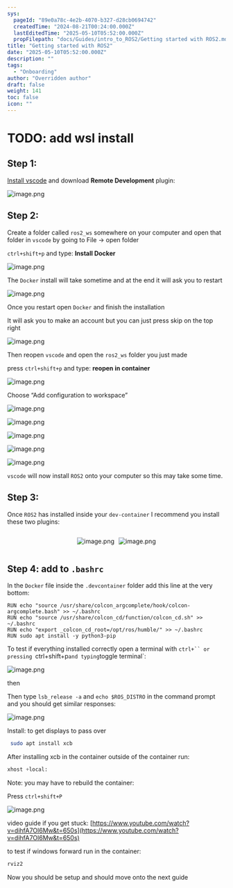 ```yaml
---
sys:
  pageId: "89e0a78c-4e2b-4070-b327-d28cb0694742"
  createdTime: "2024-08-21T00:24:00.000Z"
  lastEditedTime: "2025-05-10T05:52:00.000Z"
  propFilepath: "docs/Guides/intro_to_ROS2/Getting started with ROS2.md"
title: "Getting started with ROS2"
date: "2025-05-10T05:52:00.000Z"
description: ""
tags:
  - "Onboarding"
author: "Overridden author"
draft: false
weight: 141
toc: false
icon: ""
---
```


# TODO: add wsl install

## Step 1:

[Install vscode](https://code.visualstudio.com/download) and download **Remote Development** plugin:

![image.png](https://prod-files-secure.s3.us-west-2.amazonaws.com/d518164a-d88e-44d1-a4ee-3adb3bd8bce0/efb52993-1881-4a40-b95e-6f020334f022/image.png?X-Amz-Algorithm=AWS4-HMAC-SHA256&X-Amz-Content-Sha256=UNSIGNED-PAYLOAD&X-Amz-Credential=ASIAZI2LB466TZS5E6H7%2F20250704%2Fus-west-2%2Fs3%2Faws4_request&X-Amz-Date=20250704T132348Z&X-Amz-Expires=3600&X-Amz-Security-Token=IQoJb3JpZ2luX2VjECUaCXVzLXdlc3QtMiJHMEUCIDe%2FbH3mq2EFlaGu1lzFhL5mrfYHGZSL7kbVP8lipzL6AiEAuU8wrugxqtHBidmhsr0ormlaz3aEK2TiAomGeGKU078q%2FwMILhAAGgw2Mzc0MjMxODM4MDUiDE5uzzTfbZvilDEt%2FSrcA%2BDOoCOAwqSEnqURe6D41Cd1CtwEOzwSK57PYYDg%2BrLX5VW1GRlodWNwPb7VEIS9TsdnceBrWDn6ZEGPyXw5lUAuODCxPhpcdPME%2BcljKGZJs0VZrfRnZ%2BHoEOfVTBbVjmtVt%2B%2FD%2BJ0E9ucCU3f967zWB0v2scYE4D2o8SUtERHA3NoiXsCu47NKFnqS2AMdOc9uG2d8i%2F%2BtdHhPRopiDFOO8sAOTZJ99pUVJs%2B63z%2BG62Ar%2FY9Q3ID2LfV4yjFHzld2hbI5Pl6sC3qbG2L%2FD0HM6P%2FcObd6WLpQCotMwxHsJ6iSS0KRPqgbgNahFgagWKqZffCVno4XgKILfsXaXfvN2ztNk1bl3zLA1rQ9xRziHc12d8FBXwRlGVc5SkaNVOgXqic6V0xAhEHyhjjq7loP%2BNhfXRwSC1MMLVIxvaz%2B4aLasRTkaBx%2BCQxgceyL%2BbkwqmiPVOv41439G23QmbHuyFcS8pCyz0dnMWvvxyOssmXxhugIoOk6usq1ltMcp6Yi8avDRWK1vWTxhb%2FgiX0BJHP5MWoBlPt0ywcGFB3YgO17vcTR%2FBIWaLljQq19GvvPqgIEcwF2nNafb0xYySxn7kQnQEUs1lx%2Fc2HGlFH3pS15rtvMFB0bxd%2BBMPibn8MGOqUB25HWU%2BtfmdPzSWewm2aEPwV9Olq%2BZvohrY3Sp9pv%2FIYpUz3I2de%2Bu3fSJvt9M5eSk6vNOKdFB5oCB00K7qtnvsCic0VdBTGX2IhoXhY4cSweOKU4CCUD6FrPpBq%2BwawvlZ%2Bfr5NvKCas54ejNyWNLhEj71i9TSaCqyKv7U6Z3yq12%2Bv1OpmW5vA1ByVqd39JM7Q6LFtZn9cmsLIZAx1n7gPH8IY6&X-Amz-Signature=77a1f8e794a0e53771f999e3bd20344a735489ab25999e850845b0c5b66116f6&X-Amz-SignedHeaders=host&x-amz-checksum-mode=ENABLED&x-id=GetObject)

## Step 2:

Create a folder called `ros2_ws` somewhere on your computer and open that folder in `vscode` by going to File → open folder 

`ctrl+shift+p` and type: **Install Docker**

![image.png](https://prod-files-secure.s3.us-west-2.amazonaws.com/d518164a-d88e-44d1-a4ee-3adb3bd8bce0/2269dc0e-1cd5-47ff-bceb-c04ad9b2eab0/image.png?X-Amz-Algorithm=AWS4-HMAC-SHA256&X-Amz-Content-Sha256=UNSIGNED-PAYLOAD&X-Amz-Credential=ASIAZI2LB466TZS5E6H7%2F20250704%2Fus-west-2%2Fs3%2Faws4_request&X-Amz-Date=20250704T132348Z&X-Amz-Expires=3600&X-Amz-Security-Token=IQoJb3JpZ2luX2VjECUaCXVzLXdlc3QtMiJHMEUCIDe%2FbH3mq2EFlaGu1lzFhL5mrfYHGZSL7kbVP8lipzL6AiEAuU8wrugxqtHBidmhsr0ormlaz3aEK2TiAomGeGKU078q%2FwMILhAAGgw2Mzc0MjMxODM4MDUiDE5uzzTfbZvilDEt%2FSrcA%2BDOoCOAwqSEnqURe6D41Cd1CtwEOzwSK57PYYDg%2BrLX5VW1GRlodWNwPb7VEIS9TsdnceBrWDn6ZEGPyXw5lUAuODCxPhpcdPME%2BcljKGZJs0VZrfRnZ%2BHoEOfVTBbVjmtVt%2B%2FD%2BJ0E9ucCU3f967zWB0v2scYE4D2o8SUtERHA3NoiXsCu47NKFnqS2AMdOc9uG2d8i%2F%2BtdHhPRopiDFOO8sAOTZJ99pUVJs%2B63z%2BG62Ar%2FY9Q3ID2LfV4yjFHzld2hbI5Pl6sC3qbG2L%2FD0HM6P%2FcObd6WLpQCotMwxHsJ6iSS0KRPqgbgNahFgagWKqZffCVno4XgKILfsXaXfvN2ztNk1bl3zLA1rQ9xRziHc12d8FBXwRlGVc5SkaNVOgXqic6V0xAhEHyhjjq7loP%2BNhfXRwSC1MMLVIxvaz%2B4aLasRTkaBx%2BCQxgceyL%2BbkwqmiPVOv41439G23QmbHuyFcS8pCyz0dnMWvvxyOssmXxhugIoOk6usq1ltMcp6Yi8avDRWK1vWTxhb%2FgiX0BJHP5MWoBlPt0ywcGFB3YgO17vcTR%2FBIWaLljQq19GvvPqgIEcwF2nNafb0xYySxn7kQnQEUs1lx%2Fc2HGlFH3pS15rtvMFB0bxd%2BBMPibn8MGOqUB25HWU%2BtfmdPzSWewm2aEPwV9Olq%2BZvohrY3Sp9pv%2FIYpUz3I2de%2Bu3fSJvt9M5eSk6vNOKdFB5oCB00K7qtnvsCic0VdBTGX2IhoXhY4cSweOKU4CCUD6FrPpBq%2BwawvlZ%2Bfr5NvKCas54ejNyWNLhEj71i9TSaCqyKv7U6Z3yq12%2Bv1OpmW5vA1ByVqd39JM7Q6LFtZn9cmsLIZAx1n7gPH8IY6&X-Amz-Signature=c8aecc0368a31ac8fb2dca9176bb849dc7cadb244f169b9d8b9830bf3c219df3&X-Amz-SignedHeaders=host&x-amz-checksum-mode=ENABLED&x-id=GetObject)

The `Docker` install will take sometime and at the end it will ask you to restart

![image.png](https://prod-files-secure.s3.us-west-2.amazonaws.com/d518164a-d88e-44d1-a4ee-3adb3bd8bce0/ed233f78-be33-4b1f-b89c-9c346c0e961e/image.png?X-Amz-Algorithm=AWS4-HMAC-SHA256&X-Amz-Content-Sha256=UNSIGNED-PAYLOAD&X-Amz-Credential=ASIAZI2LB466TZS5E6H7%2F20250704%2Fus-west-2%2Fs3%2Faws4_request&X-Amz-Date=20250704T132348Z&X-Amz-Expires=3600&X-Amz-Security-Token=IQoJb3JpZ2luX2VjECUaCXVzLXdlc3QtMiJHMEUCIDe%2FbH3mq2EFlaGu1lzFhL5mrfYHGZSL7kbVP8lipzL6AiEAuU8wrugxqtHBidmhsr0ormlaz3aEK2TiAomGeGKU078q%2FwMILhAAGgw2Mzc0MjMxODM4MDUiDE5uzzTfbZvilDEt%2FSrcA%2BDOoCOAwqSEnqURe6D41Cd1CtwEOzwSK57PYYDg%2BrLX5VW1GRlodWNwPb7VEIS9TsdnceBrWDn6ZEGPyXw5lUAuODCxPhpcdPME%2BcljKGZJs0VZrfRnZ%2BHoEOfVTBbVjmtVt%2B%2FD%2BJ0E9ucCU3f967zWB0v2scYE4D2o8SUtERHA3NoiXsCu47NKFnqS2AMdOc9uG2d8i%2F%2BtdHhPRopiDFOO8sAOTZJ99pUVJs%2B63z%2BG62Ar%2FY9Q3ID2LfV4yjFHzld2hbI5Pl6sC3qbG2L%2FD0HM6P%2FcObd6WLpQCotMwxHsJ6iSS0KRPqgbgNahFgagWKqZffCVno4XgKILfsXaXfvN2ztNk1bl3zLA1rQ9xRziHc12d8FBXwRlGVc5SkaNVOgXqic6V0xAhEHyhjjq7loP%2BNhfXRwSC1MMLVIxvaz%2B4aLasRTkaBx%2BCQxgceyL%2BbkwqmiPVOv41439G23QmbHuyFcS8pCyz0dnMWvvxyOssmXxhugIoOk6usq1ltMcp6Yi8avDRWK1vWTxhb%2FgiX0BJHP5MWoBlPt0ywcGFB3YgO17vcTR%2FBIWaLljQq19GvvPqgIEcwF2nNafb0xYySxn7kQnQEUs1lx%2Fc2HGlFH3pS15rtvMFB0bxd%2BBMPibn8MGOqUB25HWU%2BtfmdPzSWewm2aEPwV9Olq%2BZvohrY3Sp9pv%2FIYpUz3I2de%2Bu3fSJvt9M5eSk6vNOKdFB5oCB00K7qtnvsCic0VdBTGX2IhoXhY4cSweOKU4CCUD6FrPpBq%2BwawvlZ%2Bfr5NvKCas54ejNyWNLhEj71i9TSaCqyKv7U6Z3yq12%2Bv1OpmW5vA1ByVqd39JM7Q6LFtZn9cmsLIZAx1n7gPH8IY6&X-Amz-Signature=5f19fdb44781d6435882ad6c16172b883dbdef4d1460b0abc7ae5e2b02ab38fb&X-Amz-SignedHeaders=host&x-amz-checksum-mode=ENABLED&x-id=GetObject)

Once you restart open `Docker` and finish the installation

It will ask you to make an account but you can just press skip on the top right

![image.png](https://prod-files-secure.s3.us-west-2.amazonaws.com/d518164a-d88e-44d1-a4ee-3adb3bd8bce0/21010ad9-1659-4fd9-9f59-9932a09b2a3d/image.png?X-Amz-Algorithm=AWS4-HMAC-SHA256&X-Amz-Content-Sha256=UNSIGNED-PAYLOAD&X-Amz-Credential=ASIAZI2LB466TZS5E6H7%2F20250704%2Fus-west-2%2Fs3%2Faws4_request&X-Amz-Date=20250704T132348Z&X-Amz-Expires=3600&X-Amz-Security-Token=IQoJb3JpZ2luX2VjECUaCXVzLXdlc3QtMiJHMEUCIDe%2FbH3mq2EFlaGu1lzFhL5mrfYHGZSL7kbVP8lipzL6AiEAuU8wrugxqtHBidmhsr0ormlaz3aEK2TiAomGeGKU078q%2FwMILhAAGgw2Mzc0MjMxODM4MDUiDE5uzzTfbZvilDEt%2FSrcA%2BDOoCOAwqSEnqURe6D41Cd1CtwEOzwSK57PYYDg%2BrLX5VW1GRlodWNwPb7VEIS9TsdnceBrWDn6ZEGPyXw5lUAuODCxPhpcdPME%2BcljKGZJs0VZrfRnZ%2BHoEOfVTBbVjmtVt%2B%2FD%2BJ0E9ucCU3f967zWB0v2scYE4D2o8SUtERHA3NoiXsCu47NKFnqS2AMdOc9uG2d8i%2F%2BtdHhPRopiDFOO8sAOTZJ99pUVJs%2B63z%2BG62Ar%2FY9Q3ID2LfV4yjFHzld2hbI5Pl6sC3qbG2L%2FD0HM6P%2FcObd6WLpQCotMwxHsJ6iSS0KRPqgbgNahFgagWKqZffCVno4XgKILfsXaXfvN2ztNk1bl3zLA1rQ9xRziHc12d8FBXwRlGVc5SkaNVOgXqic6V0xAhEHyhjjq7loP%2BNhfXRwSC1MMLVIxvaz%2B4aLasRTkaBx%2BCQxgceyL%2BbkwqmiPVOv41439G23QmbHuyFcS8pCyz0dnMWvvxyOssmXxhugIoOk6usq1ltMcp6Yi8avDRWK1vWTxhb%2FgiX0BJHP5MWoBlPt0ywcGFB3YgO17vcTR%2FBIWaLljQq19GvvPqgIEcwF2nNafb0xYySxn7kQnQEUs1lx%2Fc2HGlFH3pS15rtvMFB0bxd%2BBMPibn8MGOqUB25HWU%2BtfmdPzSWewm2aEPwV9Olq%2BZvohrY3Sp9pv%2FIYpUz3I2de%2Bu3fSJvt9M5eSk6vNOKdFB5oCB00K7qtnvsCic0VdBTGX2IhoXhY4cSweOKU4CCUD6FrPpBq%2BwawvlZ%2Bfr5NvKCas54ejNyWNLhEj71i9TSaCqyKv7U6Z3yq12%2Bv1OpmW5vA1ByVqd39JM7Q6LFtZn9cmsLIZAx1n7gPH8IY6&X-Amz-Signature=81c8ef6e3918ffefe849e928337c8784ff8df746b4a7bb6c64c5f6e868aa2d10&X-Amz-SignedHeaders=host&x-amz-checksum-mode=ENABLED&x-id=GetObject)

Then reopen `vscode` and open the `ros2_ws` folder you just made

press `ctrl+shift+p` and type: **reopen in container**

![image.png](https://prod-files-secure.s3.us-west-2.amazonaws.com/d518164a-d88e-44d1-a4ee-3adb3bd8bce0/4e93b8c2-41ad-488c-8095-c74205196118/image.png?X-Amz-Algorithm=AWS4-HMAC-SHA256&X-Amz-Content-Sha256=UNSIGNED-PAYLOAD&X-Amz-Credential=ASIAZI2LB466TZS5E6H7%2F20250704%2Fus-west-2%2Fs3%2Faws4_request&X-Amz-Date=20250704T132348Z&X-Amz-Expires=3600&X-Amz-Security-Token=IQoJb3JpZ2luX2VjECUaCXVzLXdlc3QtMiJHMEUCIDe%2FbH3mq2EFlaGu1lzFhL5mrfYHGZSL7kbVP8lipzL6AiEAuU8wrugxqtHBidmhsr0ormlaz3aEK2TiAomGeGKU078q%2FwMILhAAGgw2Mzc0MjMxODM4MDUiDE5uzzTfbZvilDEt%2FSrcA%2BDOoCOAwqSEnqURe6D41Cd1CtwEOzwSK57PYYDg%2BrLX5VW1GRlodWNwPb7VEIS9TsdnceBrWDn6ZEGPyXw5lUAuODCxPhpcdPME%2BcljKGZJs0VZrfRnZ%2BHoEOfVTBbVjmtVt%2B%2FD%2BJ0E9ucCU3f967zWB0v2scYE4D2o8SUtERHA3NoiXsCu47NKFnqS2AMdOc9uG2d8i%2F%2BtdHhPRopiDFOO8sAOTZJ99pUVJs%2B63z%2BG62Ar%2FY9Q3ID2LfV4yjFHzld2hbI5Pl6sC3qbG2L%2FD0HM6P%2FcObd6WLpQCotMwxHsJ6iSS0KRPqgbgNahFgagWKqZffCVno4XgKILfsXaXfvN2ztNk1bl3zLA1rQ9xRziHc12d8FBXwRlGVc5SkaNVOgXqic6V0xAhEHyhjjq7loP%2BNhfXRwSC1MMLVIxvaz%2B4aLasRTkaBx%2BCQxgceyL%2BbkwqmiPVOv41439G23QmbHuyFcS8pCyz0dnMWvvxyOssmXxhugIoOk6usq1ltMcp6Yi8avDRWK1vWTxhb%2FgiX0BJHP5MWoBlPt0ywcGFB3YgO17vcTR%2FBIWaLljQq19GvvPqgIEcwF2nNafb0xYySxn7kQnQEUs1lx%2Fc2HGlFH3pS15rtvMFB0bxd%2BBMPibn8MGOqUB25HWU%2BtfmdPzSWewm2aEPwV9Olq%2BZvohrY3Sp9pv%2FIYpUz3I2de%2Bu3fSJvt9M5eSk6vNOKdFB5oCB00K7qtnvsCic0VdBTGX2IhoXhY4cSweOKU4CCUD6FrPpBq%2BwawvlZ%2Bfr5NvKCas54ejNyWNLhEj71i9TSaCqyKv7U6Z3yq12%2Bv1OpmW5vA1ByVqd39JM7Q6LFtZn9cmsLIZAx1n7gPH8IY6&X-Amz-Signature=5fa0e10d2365f0e0f68fbe92fc1101834c757ba51011979bab277e273ed9ec85&X-Amz-SignedHeaders=host&x-amz-checksum-mode=ENABLED&x-id=GetObject)

Choose “Add configuration to workspace”

![image.png](https://prod-files-secure.s3.us-west-2.amazonaws.com/d518164a-d88e-44d1-a4ee-3adb3bd8bce0/9560b282-5060-4989-ba37-97e7b2c22476/image.png?X-Amz-Algorithm=AWS4-HMAC-SHA256&X-Amz-Content-Sha256=UNSIGNED-PAYLOAD&X-Amz-Credential=ASIAZI2LB466TZS5E6H7%2F20250704%2Fus-west-2%2Fs3%2Faws4_request&X-Amz-Date=20250704T132348Z&X-Amz-Expires=3600&X-Amz-Security-Token=IQoJb3JpZ2luX2VjECUaCXVzLXdlc3QtMiJHMEUCIDe%2FbH3mq2EFlaGu1lzFhL5mrfYHGZSL7kbVP8lipzL6AiEAuU8wrugxqtHBidmhsr0ormlaz3aEK2TiAomGeGKU078q%2FwMILhAAGgw2Mzc0MjMxODM4MDUiDE5uzzTfbZvilDEt%2FSrcA%2BDOoCOAwqSEnqURe6D41Cd1CtwEOzwSK57PYYDg%2BrLX5VW1GRlodWNwPb7VEIS9TsdnceBrWDn6ZEGPyXw5lUAuODCxPhpcdPME%2BcljKGZJs0VZrfRnZ%2BHoEOfVTBbVjmtVt%2B%2FD%2BJ0E9ucCU3f967zWB0v2scYE4D2o8SUtERHA3NoiXsCu47NKFnqS2AMdOc9uG2d8i%2F%2BtdHhPRopiDFOO8sAOTZJ99pUVJs%2B63z%2BG62Ar%2FY9Q3ID2LfV4yjFHzld2hbI5Pl6sC3qbG2L%2FD0HM6P%2FcObd6WLpQCotMwxHsJ6iSS0KRPqgbgNahFgagWKqZffCVno4XgKILfsXaXfvN2ztNk1bl3zLA1rQ9xRziHc12d8FBXwRlGVc5SkaNVOgXqic6V0xAhEHyhjjq7loP%2BNhfXRwSC1MMLVIxvaz%2B4aLasRTkaBx%2BCQxgceyL%2BbkwqmiPVOv41439G23QmbHuyFcS8pCyz0dnMWvvxyOssmXxhugIoOk6usq1ltMcp6Yi8avDRWK1vWTxhb%2FgiX0BJHP5MWoBlPt0ywcGFB3YgO17vcTR%2FBIWaLljQq19GvvPqgIEcwF2nNafb0xYySxn7kQnQEUs1lx%2Fc2HGlFH3pS15rtvMFB0bxd%2BBMPibn8MGOqUB25HWU%2BtfmdPzSWewm2aEPwV9Olq%2BZvohrY3Sp9pv%2FIYpUz3I2de%2Bu3fSJvt9M5eSk6vNOKdFB5oCB00K7qtnvsCic0VdBTGX2IhoXhY4cSweOKU4CCUD6FrPpBq%2BwawvlZ%2Bfr5NvKCas54ejNyWNLhEj71i9TSaCqyKv7U6Z3yq12%2Bv1OpmW5vA1ByVqd39JM7Q6LFtZn9cmsLIZAx1n7gPH8IY6&X-Amz-Signature=bca305de637a8559081176741341c23702ac62b59f0b00bddb4a6d96b1bea28d&X-Amz-SignedHeaders=host&x-amz-checksum-mode=ENABLED&x-id=GetObject)

![image.png](https://prod-files-secure.s3.us-west-2.amazonaws.com/d518164a-d88e-44d1-a4ee-3adb3bd8bce0/2ee63f81-886b-48e8-a553-dc6e5eac99e4/image.png?X-Amz-Algorithm=AWS4-HMAC-SHA256&X-Amz-Content-Sha256=UNSIGNED-PAYLOAD&X-Amz-Credential=ASIAZI2LB466TZS5E6H7%2F20250704%2Fus-west-2%2Fs3%2Faws4_request&X-Amz-Date=20250704T132348Z&X-Amz-Expires=3600&X-Amz-Security-Token=IQoJb3JpZ2luX2VjECUaCXVzLXdlc3QtMiJHMEUCIDe%2FbH3mq2EFlaGu1lzFhL5mrfYHGZSL7kbVP8lipzL6AiEAuU8wrugxqtHBidmhsr0ormlaz3aEK2TiAomGeGKU078q%2FwMILhAAGgw2Mzc0MjMxODM4MDUiDE5uzzTfbZvilDEt%2FSrcA%2BDOoCOAwqSEnqURe6D41Cd1CtwEOzwSK57PYYDg%2BrLX5VW1GRlodWNwPb7VEIS9TsdnceBrWDn6ZEGPyXw5lUAuODCxPhpcdPME%2BcljKGZJs0VZrfRnZ%2BHoEOfVTBbVjmtVt%2B%2FD%2BJ0E9ucCU3f967zWB0v2scYE4D2o8SUtERHA3NoiXsCu47NKFnqS2AMdOc9uG2d8i%2F%2BtdHhPRopiDFOO8sAOTZJ99pUVJs%2B63z%2BG62Ar%2FY9Q3ID2LfV4yjFHzld2hbI5Pl6sC3qbG2L%2FD0HM6P%2FcObd6WLpQCotMwxHsJ6iSS0KRPqgbgNahFgagWKqZffCVno4XgKILfsXaXfvN2ztNk1bl3zLA1rQ9xRziHc12d8FBXwRlGVc5SkaNVOgXqic6V0xAhEHyhjjq7loP%2BNhfXRwSC1MMLVIxvaz%2B4aLasRTkaBx%2BCQxgceyL%2BbkwqmiPVOv41439G23QmbHuyFcS8pCyz0dnMWvvxyOssmXxhugIoOk6usq1ltMcp6Yi8avDRWK1vWTxhb%2FgiX0BJHP5MWoBlPt0ywcGFB3YgO17vcTR%2FBIWaLljQq19GvvPqgIEcwF2nNafb0xYySxn7kQnQEUs1lx%2Fc2HGlFH3pS15rtvMFB0bxd%2BBMPibn8MGOqUB25HWU%2BtfmdPzSWewm2aEPwV9Olq%2BZvohrY3Sp9pv%2FIYpUz3I2de%2Bu3fSJvt9M5eSk6vNOKdFB5oCB00K7qtnvsCic0VdBTGX2IhoXhY4cSweOKU4CCUD6FrPpBq%2BwawvlZ%2Bfr5NvKCas54ejNyWNLhEj71i9TSaCqyKv7U6Z3yq12%2Bv1OpmW5vA1ByVqd39JM7Q6LFtZn9cmsLIZAx1n7gPH8IY6&X-Amz-Signature=536f13e9343238bbc87cdb9aac39043ed6f2f7294eae0b572003bdec1c205174&X-Amz-SignedHeaders=host&x-amz-checksum-mode=ENABLED&x-id=GetObject)

![image.png](https://prod-files-secure.s3.us-west-2.amazonaws.com/d518164a-d88e-44d1-a4ee-3adb3bd8bce0/ae1580b2-b048-407e-aed9-b584224a7a04/image.png?X-Amz-Algorithm=AWS4-HMAC-SHA256&X-Amz-Content-Sha256=UNSIGNED-PAYLOAD&X-Amz-Credential=ASIAZI2LB466TZS5E6H7%2F20250704%2Fus-west-2%2Fs3%2Faws4_request&X-Amz-Date=20250704T132348Z&X-Amz-Expires=3600&X-Amz-Security-Token=IQoJb3JpZ2luX2VjECUaCXVzLXdlc3QtMiJHMEUCIDe%2FbH3mq2EFlaGu1lzFhL5mrfYHGZSL7kbVP8lipzL6AiEAuU8wrugxqtHBidmhsr0ormlaz3aEK2TiAomGeGKU078q%2FwMILhAAGgw2Mzc0MjMxODM4MDUiDE5uzzTfbZvilDEt%2FSrcA%2BDOoCOAwqSEnqURe6D41Cd1CtwEOzwSK57PYYDg%2BrLX5VW1GRlodWNwPb7VEIS9TsdnceBrWDn6ZEGPyXw5lUAuODCxPhpcdPME%2BcljKGZJs0VZrfRnZ%2BHoEOfVTBbVjmtVt%2B%2FD%2BJ0E9ucCU3f967zWB0v2scYE4D2o8SUtERHA3NoiXsCu47NKFnqS2AMdOc9uG2d8i%2F%2BtdHhPRopiDFOO8sAOTZJ99pUVJs%2B63z%2BG62Ar%2FY9Q3ID2LfV4yjFHzld2hbI5Pl6sC3qbG2L%2FD0HM6P%2FcObd6WLpQCotMwxHsJ6iSS0KRPqgbgNahFgagWKqZffCVno4XgKILfsXaXfvN2ztNk1bl3zLA1rQ9xRziHc12d8FBXwRlGVc5SkaNVOgXqic6V0xAhEHyhjjq7loP%2BNhfXRwSC1MMLVIxvaz%2B4aLasRTkaBx%2BCQxgceyL%2BbkwqmiPVOv41439G23QmbHuyFcS8pCyz0dnMWvvxyOssmXxhugIoOk6usq1ltMcp6Yi8avDRWK1vWTxhb%2FgiX0BJHP5MWoBlPt0ywcGFB3YgO17vcTR%2FBIWaLljQq19GvvPqgIEcwF2nNafb0xYySxn7kQnQEUs1lx%2Fc2HGlFH3pS15rtvMFB0bxd%2BBMPibn8MGOqUB25HWU%2BtfmdPzSWewm2aEPwV9Olq%2BZvohrY3Sp9pv%2FIYpUz3I2de%2Bu3fSJvt9M5eSk6vNOKdFB5oCB00K7qtnvsCic0VdBTGX2IhoXhY4cSweOKU4CCUD6FrPpBq%2BwawvlZ%2Bfr5NvKCas54ejNyWNLhEj71i9TSaCqyKv7U6Z3yq12%2Bv1OpmW5vA1ByVqd39JM7Q6LFtZn9cmsLIZAx1n7gPH8IY6&X-Amz-Signature=276e1bf415fdb848cce795df60d68c7f867511e9f24a7446f1ae1cdd479b6d6c&X-Amz-SignedHeaders=host&x-amz-checksum-mode=ENABLED&x-id=GetObject)

![image.png](https://prod-files-secure.s3.us-west-2.amazonaws.com/d518164a-d88e-44d1-a4ee-3adb3bd8bce0/53255b28-f75e-430f-b9e3-c0ac8577e42b/image.png?X-Amz-Algorithm=AWS4-HMAC-SHA256&X-Amz-Content-Sha256=UNSIGNED-PAYLOAD&X-Amz-Credential=ASIAZI2LB466TZS5E6H7%2F20250704%2Fus-west-2%2Fs3%2Faws4_request&X-Amz-Date=20250704T132348Z&X-Amz-Expires=3600&X-Amz-Security-Token=IQoJb3JpZ2luX2VjECUaCXVzLXdlc3QtMiJHMEUCIDe%2FbH3mq2EFlaGu1lzFhL5mrfYHGZSL7kbVP8lipzL6AiEAuU8wrugxqtHBidmhsr0ormlaz3aEK2TiAomGeGKU078q%2FwMILhAAGgw2Mzc0MjMxODM4MDUiDE5uzzTfbZvilDEt%2FSrcA%2BDOoCOAwqSEnqURe6D41Cd1CtwEOzwSK57PYYDg%2BrLX5VW1GRlodWNwPb7VEIS9TsdnceBrWDn6ZEGPyXw5lUAuODCxPhpcdPME%2BcljKGZJs0VZrfRnZ%2BHoEOfVTBbVjmtVt%2B%2FD%2BJ0E9ucCU3f967zWB0v2scYE4D2o8SUtERHA3NoiXsCu47NKFnqS2AMdOc9uG2d8i%2F%2BtdHhPRopiDFOO8sAOTZJ99pUVJs%2B63z%2BG62Ar%2FY9Q3ID2LfV4yjFHzld2hbI5Pl6sC3qbG2L%2FD0HM6P%2FcObd6WLpQCotMwxHsJ6iSS0KRPqgbgNahFgagWKqZffCVno4XgKILfsXaXfvN2ztNk1bl3zLA1rQ9xRziHc12d8FBXwRlGVc5SkaNVOgXqic6V0xAhEHyhjjq7loP%2BNhfXRwSC1MMLVIxvaz%2B4aLasRTkaBx%2BCQxgceyL%2BbkwqmiPVOv41439G23QmbHuyFcS8pCyz0dnMWvvxyOssmXxhugIoOk6usq1ltMcp6Yi8avDRWK1vWTxhb%2FgiX0BJHP5MWoBlPt0ywcGFB3YgO17vcTR%2FBIWaLljQq19GvvPqgIEcwF2nNafb0xYySxn7kQnQEUs1lx%2Fc2HGlFH3pS15rtvMFB0bxd%2BBMPibn8MGOqUB25HWU%2BtfmdPzSWewm2aEPwV9Olq%2BZvohrY3Sp9pv%2FIYpUz3I2de%2Bu3fSJvt9M5eSk6vNOKdFB5oCB00K7qtnvsCic0VdBTGX2IhoXhY4cSweOKU4CCUD6FrPpBq%2BwawvlZ%2Bfr5NvKCas54ejNyWNLhEj71i9TSaCqyKv7U6Z3yq12%2Bv1OpmW5vA1ByVqd39JM7Q6LFtZn9cmsLIZAx1n7gPH8IY6&X-Amz-Signature=52bc367f50d28ea82a8b5667f6a5ee73de1a3ec19d81745267df993dc42f02af&X-Amz-SignedHeaders=host&x-amz-checksum-mode=ENABLED&x-id=GetObject)

![image.png](https://prod-files-secure.s3.us-west-2.amazonaws.com/d518164a-d88e-44d1-a4ee-3adb3bd8bce0/7c562767-5af9-4ffb-97d1-327bcdf4ee00/image.png?X-Amz-Algorithm=AWS4-HMAC-SHA256&X-Amz-Content-Sha256=UNSIGNED-PAYLOAD&X-Amz-Credential=ASIAZI2LB466TZS5E6H7%2F20250704%2Fus-west-2%2Fs3%2Faws4_request&X-Amz-Date=20250704T132348Z&X-Amz-Expires=3600&X-Amz-Security-Token=IQoJb3JpZ2luX2VjECUaCXVzLXdlc3QtMiJHMEUCIDe%2FbH3mq2EFlaGu1lzFhL5mrfYHGZSL7kbVP8lipzL6AiEAuU8wrugxqtHBidmhsr0ormlaz3aEK2TiAomGeGKU078q%2FwMILhAAGgw2Mzc0MjMxODM4MDUiDE5uzzTfbZvilDEt%2FSrcA%2BDOoCOAwqSEnqURe6D41Cd1CtwEOzwSK57PYYDg%2BrLX5VW1GRlodWNwPb7VEIS9TsdnceBrWDn6ZEGPyXw5lUAuODCxPhpcdPME%2BcljKGZJs0VZrfRnZ%2BHoEOfVTBbVjmtVt%2B%2FD%2BJ0E9ucCU3f967zWB0v2scYE4D2o8SUtERHA3NoiXsCu47NKFnqS2AMdOc9uG2d8i%2F%2BtdHhPRopiDFOO8sAOTZJ99pUVJs%2B63z%2BG62Ar%2FY9Q3ID2LfV4yjFHzld2hbI5Pl6sC3qbG2L%2FD0HM6P%2FcObd6WLpQCotMwxHsJ6iSS0KRPqgbgNahFgagWKqZffCVno4XgKILfsXaXfvN2ztNk1bl3zLA1rQ9xRziHc12d8FBXwRlGVc5SkaNVOgXqic6V0xAhEHyhjjq7loP%2BNhfXRwSC1MMLVIxvaz%2B4aLasRTkaBx%2BCQxgceyL%2BbkwqmiPVOv41439G23QmbHuyFcS8pCyz0dnMWvvxyOssmXxhugIoOk6usq1ltMcp6Yi8avDRWK1vWTxhb%2FgiX0BJHP5MWoBlPt0ywcGFB3YgO17vcTR%2FBIWaLljQq19GvvPqgIEcwF2nNafb0xYySxn7kQnQEUs1lx%2Fc2HGlFH3pS15rtvMFB0bxd%2BBMPibn8MGOqUB25HWU%2BtfmdPzSWewm2aEPwV9Olq%2BZvohrY3Sp9pv%2FIYpUz3I2de%2Bu3fSJvt9M5eSk6vNOKdFB5oCB00K7qtnvsCic0VdBTGX2IhoXhY4cSweOKU4CCUD6FrPpBq%2BwawvlZ%2Bfr5NvKCas54ejNyWNLhEj71i9TSaCqyKv7U6Z3yq12%2Bv1OpmW5vA1ByVqd39JM7Q6LFtZn9cmsLIZAx1n7gPH8IY6&X-Amz-Signature=8463e8620b295bd35a80550ba04b73be7615c74296a4a7e68dde816238c2bbe8&X-Amz-SignedHeaders=host&x-amz-checksum-mode=ENABLED&x-id=GetObject)

`vscode` will now install `ROS2` onto your computer so this may take some time.

## Step 3:

Once `ROS2` has installed inside your `dev-container` I recommend you install these two plugins:

<div style="display: flex;flex-direction: row; column-gap:10px; max-width: 630px;justify-content: center;">
<div>

![image.png](https://prod-files-secure.s3.us-west-2.amazonaws.com/d518164a-d88e-44d1-a4ee-3adb3bd8bce0/3fc3d550-5a54-4ba1-ba6b-faa01cdb7369/image.png?X-Amz-Algorithm=AWS4-HMAC-SHA256&X-Amz-Content-Sha256=UNSIGNED-PAYLOAD&X-Amz-Credential=ASIAZI2LB466WTLZDF46%2F20250704%2Fus-west-2%2Fs3%2Faws4_request&X-Amz-Date=20250704T132352Z&X-Amz-Expires=3600&X-Amz-Security-Token=IQoJb3JpZ2luX2VjECUaCXVzLXdlc3QtMiJIMEYCIQDk96yX5G%2F%2BLsnD8D1XlUrj7FH2DOq8PuHo33lzX5qNMQIhAKUxBpqB6j9EQyckdEThLC3BoL57QXM1pbhZ7vLbddCdKv8DCC4QABoMNjM3NDIzMTgzODA1IgxTyMfjzXsrBb8F8EUq3AP%2FVRUWmUywyIwtyNGKsBm6d2NvcZfyhWSTPJNRrk4L%2FEV594d46AtUOlgi01Ya0LLfwcga%2BJjJn9ddcBkGajU3IaRuhZE%2BNZhr8rT2WI%2FJtGmVqPJy19w69MD3iSjitg56iuJLZbhh3vSHz5CvMqVxvC2fMiZ0G3vUke5M7UkZyIQraafdZWNmraWJ1R3UXd7HtA%2BOXBlhRMdUFYqh9azAwI6hQHAcfISLy0Q5sipoLVoN6yQH8m%2FrgJ2WeGcY9B8WRkJnGbQk3pGObTT3SqqV32zMaK71%2BNSdBvAug1HEzU3vGqL8CroZ5bbBed%2BhKFb7rX1TDgUYWoyzOXuoWPp9ATCiEzUzGewufTgJTyCA8N2HHCvQNcRWvYDCM07k8g%2BT%2FDzOfuifEISUToCiL09iLbeh1oVAXcmzaJhvu9m%2BuulhsJfEJWg0xzRJ6rG6DNSznCaGNphJnxDcbBrTDn%2B%2F2hGCoWRDCUiOqHbT%2FIU1Wh31iMLv8pxz%2FN43HPb5Hk%2FOegzYtKE1OXcl7VzG3s07IRO%2F4g425LXXPxZoWyCyW591kQ2QvuUdUeIjUogP27NvI0HcR0Ws5ugndE%2BfvtoNMOpLC94crirFMBU3gdKTwUX%2BicpF6W9g%2BpWlDDCJnJ%2FDBjqkAfZdYF9%2FGhLnhLEnKM%2BdI9Nqhei9EBq6Esn%2B4jK%2F9s7Me7EmULCrr3nDJzsa5S0qAzEiBgBZ6HkgDCUphcURF0YQzVXDGCrJRYIsCSbAelbmiSw1cH%2FPtWLKH6pJvUWCJ26LgqVL%2B3fWBwytim5Ko0Q0ACVaZNnq6KfTmy8b%2FL5T%2F1Wj1Qf8%2BFFU3MaIDjmBOy%2BP11%2FpgvJznIMLo4Lf7Pf9siwM&X-Amz-Signature=cc4514c5ee9ea887aea862304b28f445319d23fbbeef49c1a02904938fd6af1d&X-Amz-SignedHeaders=host&x-amz-checksum-mode=ENABLED&x-id=GetObject)

</div>
<div>

![image.png](https://prod-files-secure.s3.us-west-2.amazonaws.com/d518164a-d88e-44d1-a4ee-3adb3bd8bce0/d994cc66-13c2-4093-a5a3-f84cf4601a82/image.png?X-Amz-Algorithm=AWS4-HMAC-SHA256&X-Amz-Content-Sha256=UNSIGNED-PAYLOAD&X-Amz-Credential=ASIAZI2LB466U5AQBT3D%2F20250704%2Fus-west-2%2Fs3%2Faws4_request&X-Amz-Date=20250704T132352Z&X-Amz-Expires=3600&X-Amz-Security-Token=IQoJb3JpZ2luX2VjECUaCXVzLXdlc3QtMiJHMEUCIEG%2BgSKpK6d6Z6r8zXd5SBOn166HoVjQhUq48A7LjD2cAiEAna5yBWNEObYvfZlNAl6D9YoKLZWD8749GNAsSGRlguUq%2FwMILhAAGgw2Mzc0MjMxODM4MDUiDOc6sVUhaSaETPUtbSrcA2eGys2tS%2BFAu3kWFeSI%2B00Tjdn2EzTL%2FokYoYFr2vNdB6BQORHEzGg0XlbxFwvOJWvlwYcOvs8ZE1ZuZ47%2BeMfwmBfdQzSQUufz5K7d%2F6Mxmb6BcvbfmvMgXB%2BFF74vDoQjfDO2RqTIkDxofO2BK7MTLh6xEBCBVPXcQ98z1GC%2BwbYywqK0pAefurTuAS4nkprdg4WtF7piiT4UoqwDi2TqiY9FfbxYTJKWTTKmxx5acjfVjkUwZpVhYHrpj4OSyq9MUSyxe1yo%2B63gLtplq%2FYvHxaJALkFd3Yb0qAWGh0eLB2VIlpsMTCiI1U9%2BcLAcjqAhI6J8wZCBJ09eQokRdVTn%2BU81z74fX6MxhSRJuZqxrQL80DFtXA59tAigEWD6Pkj%2F5f3Sq0whwEC2xOZdhKygeNg5iNTZitZasycgpeXJIcaQAzch9s1aSTrUnxlrhaGtG1PD6tGw7mCRzqAdUQZNgTkE57DogMukn%2FsBU2b6FSubDsPa14XCfTkm4va5FjBShEvlP3SDD6MEipYUwyyf43AjrZYeR5kcBUELtxIzFd461gonZBGg03BdZg7Hk7syC3e8kJlJ9a5J%2Fh%2FkSXKHyn%2FarEgfxmFN6jaHASp4Hsn5hKGEPokK6OsMLmcn8MGOqUB%2BjKu2QXWhbwCjeUdF8w1nzv1rPxSonwG0m904FYdlltRc%2BX2%2F3dkEABLXygGL%2FxZB7%2FbBQn7p2IsXBCDPfRDtmsANh0qZYZz6%2B1JY0YakoYn%2BZmjAQ3WDC4QXEm9RhBiS6zQmRCdv%2BhQ2ur%2FDi8l%2BCZp7AtH0JgMXkOz6a3f%2BpcUIoqOTejG4cYLWEIZV88HPDLcAzQ3j5aaXNqpfWZUaW%2BlpxdF&X-Amz-Signature=37acfe49ef44312e1358775fcfd71332f9a3359fadc3c45c5e548d9fceaa486c&X-Amz-SignedHeaders=host&x-amz-checksum-mode=ENABLED&x-id=GetObject)

</div>
</div>

## Step 4: add to `.bashrc`

In the `Docker` file inside the `.devcontainer` folder add this line at the very bottom: 

```docker
RUN echo "source /usr/share/colcon_argcomplete/hook/colcon-argcomplete.bash" >> ~/.bashrc
RUN echo "source /usr/share/colcon_cd/function/colcon_cd.sh" >> ~/.bashrc
RUN echo "export _colcon_cd_root=/opt/ros/humble/" >> ~/.bashrc
RUN sudo apt install -y python3-pip 
```

To test if everything installed correctly open a terminal with `ctrl+`` or pressing `ctrl+shift+p` and typing `toggle terminal`:

![image.png](https://prod-files-secure.s3.us-west-2.amazonaws.com/d518164a-d88e-44d1-a4ee-3adb3bd8bce0/6a4943d8-b04e-4c02-9a58-775f3384d1a5/image.png?X-Amz-Algorithm=AWS4-HMAC-SHA256&X-Amz-Content-Sha256=UNSIGNED-PAYLOAD&X-Amz-Credential=ASIAZI2LB466TZS5E6H7%2F20250704%2Fus-west-2%2Fs3%2Faws4_request&X-Amz-Date=20250704T132348Z&X-Amz-Expires=3600&X-Amz-Security-Token=IQoJb3JpZ2luX2VjECUaCXVzLXdlc3QtMiJHMEUCIDe%2FbH3mq2EFlaGu1lzFhL5mrfYHGZSL7kbVP8lipzL6AiEAuU8wrugxqtHBidmhsr0ormlaz3aEK2TiAomGeGKU078q%2FwMILhAAGgw2Mzc0MjMxODM4MDUiDE5uzzTfbZvilDEt%2FSrcA%2BDOoCOAwqSEnqURe6D41Cd1CtwEOzwSK57PYYDg%2BrLX5VW1GRlodWNwPb7VEIS9TsdnceBrWDn6ZEGPyXw5lUAuODCxPhpcdPME%2BcljKGZJs0VZrfRnZ%2BHoEOfVTBbVjmtVt%2B%2FD%2BJ0E9ucCU3f967zWB0v2scYE4D2o8SUtERHA3NoiXsCu47NKFnqS2AMdOc9uG2d8i%2F%2BtdHhPRopiDFOO8sAOTZJ99pUVJs%2B63z%2BG62Ar%2FY9Q3ID2LfV4yjFHzld2hbI5Pl6sC3qbG2L%2FD0HM6P%2FcObd6WLpQCotMwxHsJ6iSS0KRPqgbgNahFgagWKqZffCVno4XgKILfsXaXfvN2ztNk1bl3zLA1rQ9xRziHc12d8FBXwRlGVc5SkaNVOgXqic6V0xAhEHyhjjq7loP%2BNhfXRwSC1MMLVIxvaz%2B4aLasRTkaBx%2BCQxgceyL%2BbkwqmiPVOv41439G23QmbHuyFcS8pCyz0dnMWvvxyOssmXxhugIoOk6usq1ltMcp6Yi8avDRWK1vWTxhb%2FgiX0BJHP5MWoBlPt0ywcGFB3YgO17vcTR%2FBIWaLljQq19GvvPqgIEcwF2nNafb0xYySxn7kQnQEUs1lx%2Fc2HGlFH3pS15rtvMFB0bxd%2BBMPibn8MGOqUB25HWU%2BtfmdPzSWewm2aEPwV9Olq%2BZvohrY3Sp9pv%2FIYpUz3I2de%2Bu3fSJvt9M5eSk6vNOKdFB5oCB00K7qtnvsCic0VdBTGX2IhoXhY4cSweOKU4CCUD6FrPpBq%2BwawvlZ%2Bfr5NvKCas54ejNyWNLhEj71i9TSaCqyKv7U6Z3yq12%2Bv1OpmW5vA1ByVqd39JM7Q6LFtZn9cmsLIZAx1n7gPH8IY6&X-Amz-Signature=3b4eebb6159eea9b0e577fb07006fdf60eed0425d41c13de8085008bbc85c516&X-Amz-SignedHeaders=host&x-amz-checksum-mode=ENABLED&x-id=GetObject)

then 

Then type `lsb_release -a` and `echo $ROS_DISTRO` in the command prompt and you should get similar responses:

![image.png](https://prod-files-secure.s3.us-west-2.amazonaws.com/d518164a-d88e-44d1-a4ee-3adb3bd8bce0/3e635dec-a805-4e85-8b9e-d000e5b71a4e/image.png?X-Amz-Algorithm=AWS4-HMAC-SHA256&X-Amz-Content-Sha256=UNSIGNED-PAYLOAD&X-Amz-Credential=ASIAZI2LB466TZS5E6H7%2F20250704%2Fus-west-2%2Fs3%2Faws4_request&X-Amz-Date=20250704T132348Z&X-Amz-Expires=3600&X-Amz-Security-Token=IQoJb3JpZ2luX2VjECUaCXVzLXdlc3QtMiJHMEUCIDe%2FbH3mq2EFlaGu1lzFhL5mrfYHGZSL7kbVP8lipzL6AiEAuU8wrugxqtHBidmhsr0ormlaz3aEK2TiAomGeGKU078q%2FwMILhAAGgw2Mzc0MjMxODM4MDUiDE5uzzTfbZvilDEt%2FSrcA%2BDOoCOAwqSEnqURe6D41Cd1CtwEOzwSK57PYYDg%2BrLX5VW1GRlodWNwPb7VEIS9TsdnceBrWDn6ZEGPyXw5lUAuODCxPhpcdPME%2BcljKGZJs0VZrfRnZ%2BHoEOfVTBbVjmtVt%2B%2FD%2BJ0E9ucCU3f967zWB0v2scYE4D2o8SUtERHA3NoiXsCu47NKFnqS2AMdOc9uG2d8i%2F%2BtdHhPRopiDFOO8sAOTZJ99pUVJs%2B63z%2BG62Ar%2FY9Q3ID2LfV4yjFHzld2hbI5Pl6sC3qbG2L%2FD0HM6P%2FcObd6WLpQCotMwxHsJ6iSS0KRPqgbgNahFgagWKqZffCVno4XgKILfsXaXfvN2ztNk1bl3zLA1rQ9xRziHc12d8FBXwRlGVc5SkaNVOgXqic6V0xAhEHyhjjq7loP%2BNhfXRwSC1MMLVIxvaz%2B4aLasRTkaBx%2BCQxgceyL%2BbkwqmiPVOv41439G23QmbHuyFcS8pCyz0dnMWvvxyOssmXxhugIoOk6usq1ltMcp6Yi8avDRWK1vWTxhb%2FgiX0BJHP5MWoBlPt0ywcGFB3YgO17vcTR%2FBIWaLljQq19GvvPqgIEcwF2nNafb0xYySxn7kQnQEUs1lx%2Fc2HGlFH3pS15rtvMFB0bxd%2BBMPibn8MGOqUB25HWU%2BtfmdPzSWewm2aEPwV9Olq%2BZvohrY3Sp9pv%2FIYpUz3I2de%2Bu3fSJvt9M5eSk6vNOKdFB5oCB00K7qtnvsCic0VdBTGX2IhoXhY4cSweOKU4CCUD6FrPpBq%2BwawvlZ%2Bfr5NvKCas54ejNyWNLhEj71i9TSaCqyKv7U6Z3yq12%2Bv1OpmW5vA1ByVqd39JM7Q6LFtZn9cmsLIZAx1n7gPH8IY6&X-Amz-Signature=bc74e892d32e2e72c8c4ab0526191acc1593a631e5f740a9e346dd334c7fe817&X-Amz-SignedHeaders=host&x-amz-checksum-mode=ENABLED&x-id=GetObject)

Install:  to get displays to pass over

```bash
 sudo apt install xcb
```

After installing xcb in the container outside of the container run:

```python
xhost +local:
```

Note: you may have to rebuild the container:

Press `ctrl+shift+P`

![image.png](https://prod-files-secure.s3.us-west-2.amazonaws.com/d518164a-d88e-44d1-a4ee-3adb3bd8bce0/6c2be660-2618-4c38-9c26-53554f7a0b7b/image.png?X-Amz-Algorithm=AWS4-HMAC-SHA256&X-Amz-Content-Sha256=UNSIGNED-PAYLOAD&X-Amz-Credential=ASIAZI2LB466TZS5E6H7%2F20250704%2Fus-west-2%2Fs3%2Faws4_request&X-Amz-Date=20250704T132348Z&X-Amz-Expires=3600&X-Amz-Security-Token=IQoJb3JpZ2luX2VjECUaCXVzLXdlc3QtMiJHMEUCIDe%2FbH3mq2EFlaGu1lzFhL5mrfYHGZSL7kbVP8lipzL6AiEAuU8wrugxqtHBidmhsr0ormlaz3aEK2TiAomGeGKU078q%2FwMILhAAGgw2Mzc0MjMxODM4MDUiDE5uzzTfbZvilDEt%2FSrcA%2BDOoCOAwqSEnqURe6D41Cd1CtwEOzwSK57PYYDg%2BrLX5VW1GRlodWNwPb7VEIS9TsdnceBrWDn6ZEGPyXw5lUAuODCxPhpcdPME%2BcljKGZJs0VZrfRnZ%2BHoEOfVTBbVjmtVt%2B%2FD%2BJ0E9ucCU3f967zWB0v2scYE4D2o8SUtERHA3NoiXsCu47NKFnqS2AMdOc9uG2d8i%2F%2BtdHhPRopiDFOO8sAOTZJ99pUVJs%2B63z%2BG62Ar%2FY9Q3ID2LfV4yjFHzld2hbI5Pl6sC3qbG2L%2FD0HM6P%2FcObd6WLpQCotMwxHsJ6iSS0KRPqgbgNahFgagWKqZffCVno4XgKILfsXaXfvN2ztNk1bl3zLA1rQ9xRziHc12d8FBXwRlGVc5SkaNVOgXqic6V0xAhEHyhjjq7loP%2BNhfXRwSC1MMLVIxvaz%2B4aLasRTkaBx%2BCQxgceyL%2BbkwqmiPVOv41439G23QmbHuyFcS8pCyz0dnMWvvxyOssmXxhugIoOk6usq1ltMcp6Yi8avDRWK1vWTxhb%2FgiX0BJHP5MWoBlPt0ywcGFB3YgO17vcTR%2FBIWaLljQq19GvvPqgIEcwF2nNafb0xYySxn7kQnQEUs1lx%2Fc2HGlFH3pS15rtvMFB0bxd%2BBMPibn8MGOqUB25HWU%2BtfmdPzSWewm2aEPwV9Olq%2BZvohrY3Sp9pv%2FIYpUz3I2de%2Bu3fSJvt9M5eSk6vNOKdFB5oCB00K7qtnvsCic0VdBTGX2IhoXhY4cSweOKU4CCUD6FrPpBq%2BwawvlZ%2Bfr5NvKCas54ejNyWNLhEj71i9TSaCqyKv7U6Z3yq12%2Bv1OpmW5vA1ByVqd39JM7Q6LFtZn9cmsLIZAx1n7gPH8IY6&X-Amz-Signature=6be9327d037c2881c95bced83cc84af4bb121d94a470c594c9130c0ff98be394&X-Amz-SignedHeaders=host&x-amz-checksum-mode=ENABLED&x-id=GetObject)

video guide if you get stuck: [https://www.youtube.com/watch?v=dihfA7Ol6Mw&t=650s](https://www.youtube.com/watch?v=dihfA7Ol6Mw&t=650s)

to test if windows forward run in the container:

```bash
rviz2
```

Now you should be setup and should move onto the next guide 
